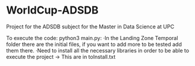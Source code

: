 # WorldCup-ADSDB
Project for the ADSDB subject for the Master in Data Science at UPC

To execute the code: python3 main.py:
  ·In the Landing Zone Temporal folder there are the initial files, if you want to add more to be tested add them there.
  ·Need to install all the necessary libraries in order to be able to execute the project -> This are in toInstall.txt

